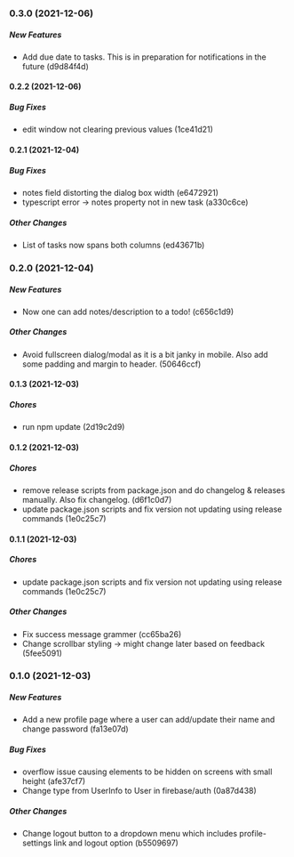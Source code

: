 ### 0.3.0 (2021-12-06)

##### New Features

*  Add due date to tasks. This is in preparation for notifications in the future (d9d84f4d)

#### 0.2.2 (2021-12-06)

##### Bug Fixes

*  edit window not clearing previous values (1ce41d21)

#### 0.2.1 (2021-12-04)

##### Bug Fixes

*  notes field distorting the dialog box width (e6472921)
*  typescript error -> notes property not in new task (a330c6ce)

##### Other Changes

*  List of tasks now spans both columns (ed43671b)

### 0.2.0 (2021-12-04)

##### New Features

*  Now one can add notes/description to a todo! (c656c1d9)

##### Other Changes

*  Avoid fullscreen dialog/modal as it is a bit janky in mobile. Also add some padding and margin to header. (50646ccf)

#### 0.1.3 (2021-12-03)

##### Chores

*  run npm update (2d19c2d9)

#### 0.1.2 (2021-12-03)

##### Chores

*  remove release scripts from package.json and do changelog & releases manually. Also fix changelog. (d6f1c0d7)
*  update package.json scripts and fix version not updating using release commands (1e0c25c7)

#### 0.1.1 (2021-12-03)

##### Chores

*  update package.json scripts and fix version not updating using release commands (1e0c25c7)

##### Other Changes

*  Fix success message grammer (cc65ba26)
*  Change scrollbar styling -> might change later based on feedback (5fee5091)

### 0.1.0 (2021-12-03)

##### New Features

*  Add a new profile page where a user can add/update their name and change password (fa13e07d)

##### Bug Fixes

*  overflow issue causing elements to be hidden on screens with small height (afe37cf7)
*  Change type from UserInfo to User in firebase/auth (0a87d438)

##### Other Changes

*  Change logout button to a dropdown menu which includes profile-settings link and logout option (b5509697)

